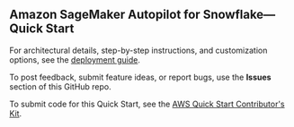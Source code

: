 ## Amazon SageMaker Autopilot for Snowflake—Quick Start

For architectural details, step-by-step instructions, and customization options, see the [deployment guide](https://fwd.aws/pdMyp?).

To post feedback, submit feature ideas, or report bugs, use the **Issues** section of this GitHub repo. 

To submit code for this Quick Start, see the [AWS Quick Start Contributor's Kit](https://aws-quickstart.github.io/).